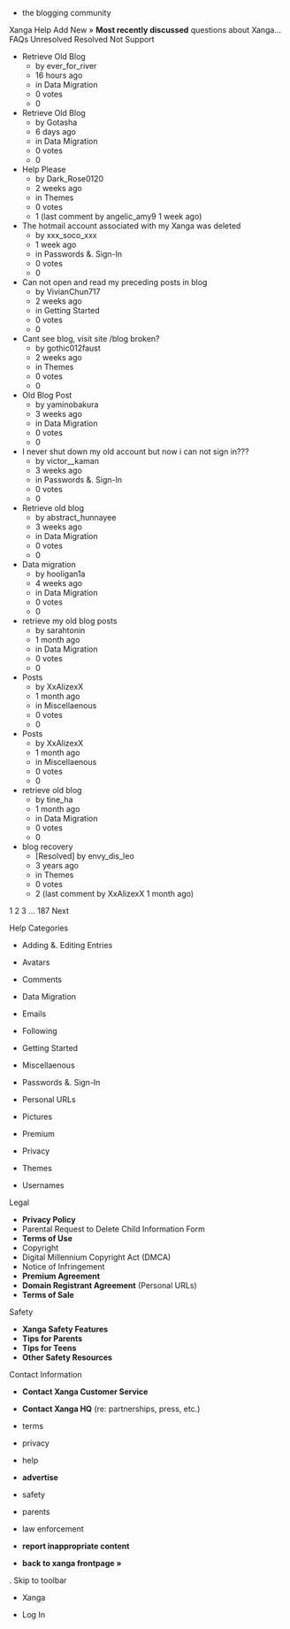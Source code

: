 *   the blogging community

Xanga Help Add New » **Most recently discussed** questions about Xanga… FAQs Unresolved Resolved Not Support

*   Retrieve Old Blog
    *   by ever\_for\_river
    *   16 hours ago
    *   in Data Migration
    *   0 votes
    *   0
*   Retrieve Old Blog
    *   by Gotasha
    *   6 days ago
    *   in Data Migration
    *   0 votes
    *   0
*   Help Please
    *   by Dark\_Rose0120
    *   2 weeks ago
    *   in Themes
    *   0 votes
    *   1 (last comment by angelic\_amy9 1 week ago)
*   The hotmail account associated with my Xanga was deleted
    *   by xxx\_soco\_xxx
    *   1 week ago
    *   in Passwords &. Sign-In
    *   0 votes
    *   0
*   Can not open and read my preceding posts in blog
    *   by VivianChun717
    *   2 weeks ago
    *   in Getting Started
    *   0 votes
    *   0
*   Cant see blog, visit site /blog broken?
    *   by gothic012faust
    *   2 weeks ago
    *   in Themes
    *   0 votes
    *   0
*   Old Blog Post
    *   by yaminobakura
    *   3 weeks ago
    *   in Data Migration
    *   0 votes
    *   0
*   I never shut down my old account but now i can not sign in???
    *   by victor\_\_kaman
    *   3 weeks ago
    *   in Passwords &. Sign-In
    *   0 votes
    *   0
*   Retrieve old blog
    *   by abstract\_hunnayee
    *   3 weeks ago
    *   in Data Migration
    *   0 votes
    *   0
*   Data migration
    *   by hooligan1a
    *   4 weeks ago
    *   in Data Migration
    *   0 votes
    *   0
*   retrieve my old blog posts
    *   by sarahtonin
    *   1 month ago
    *   in Data Migration
    *   0 votes
    *   0
*   Posts
    *   by XxAlizexX
    *   1 month ago
    *   in Miscellaenous
    *   0 votes
    *   0
*   Posts
    *   by XxAlizexX
    *   1 month ago
    *   in Miscellaenous
    *   0 votes
    *   0
*   retrieve old blog
    *   by tine\_ha
    *   1 month ago
    *   in Data Migration
    *   0 votes
    *   0
*   blog recovery
    *   \[Resolved\] by envy\_dis\_leo
    *   3 years ago
    *   in Themes
    *   0 votes
    *   2 (last comment by XxAlizexX 1 month ago)

1 2 3 ... 187 Next

Help Categories

*   Adding &. Editing Entries
*   Avatars
*   Comments
*   Data Migration
*   Emails
*   Following
*   Getting Started
*   Miscellaenous

*   Passwords &. Sign-In
*   Personal URLs
*   Pictures
*   Premium
*   Privacy
*   Themes
*   Usernames

Legal

*   **Privacy Policy**
*   Parental Request to Delete Child Information Form
*   **Terms of Use**
*   Copyright
*   Digital Millennium Copyright Act (DMCA)
*   Notice of Infringement
*   **Premium Agreement**
*   **Domain Registrant Agreement** (Personal URLs)
*   **Terms of Sale**

Safety

*   **Xanga Safety Features**
*   **Tips for Parents**
*   **Tips for Teens**
*   **Other Safety Resources**

Contact Information

*   **Contact Xanga Customer Service**
*   **Contact Xanga HQ** (re: partnerships, press, etc.)

*   terms
*   privacy
*   help
*   **advertise**

*   safety
*   parents
*   law enforcement
*   **report inappropriate content**

*   **back to xanga frontpage »**

<img src="http://pixel.quantserve.com/pixel/p-87h-iNOVooym2.gif" style="display: none" height="1" width="1" alt="Quantcast"/>. Skip to toolbar

*   Xanga

*   Log In